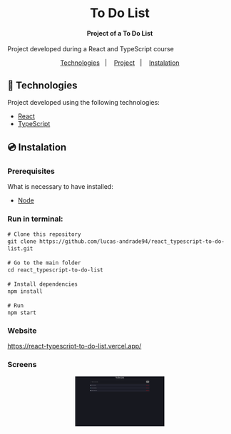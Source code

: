 <h1 align="center">
    To Do List
</h1>

<h4 align="center">
  	Project of a To Do List
</h4>

<p>Project developed during a React and TypeScript course</p>

<p align="center">
	<a href="#-technologies">Technologies</a>&nbsp;&nbsp;&nbsp;|&nbsp;&nbsp;&nbsp;
	<a href="#-project">Project</a>&nbsp;&nbsp;&nbsp;|&nbsp;&nbsp;&nbsp;
	<a href="#-instalation">Instalation</a>
</p>

## 🤖 Technologies

Project developed using the following technologies:

- [React](https://reactjs.org/)
- [TypeScript](https://www.typescriptlang.org/)

## 💿 Instalation

### Prerequisites

What is necessary to have installed:

- [Node](https://nodejs.org/en/download/)

### Run in terminal:

```
# Clone this repository
git clone https://github.com/lucas-andrade94/react_typescript-to-do-list.git

# Go to the main folder
cd react_typescript-to-do-list

# Install dependencies
npm install

# Run
npm start
```

### Website

https://react-typescript-to-do-list.vercel.app/

### Screens

<div align="center">
    <img alt="Home Screen" title="Home Screen" src=".github\screen-1.png?raw=true" width="200px" />
</div>
